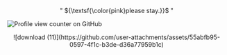 <p align="center">
 " ${\textsf{\color{pink}please stay.}}$ "

 ![Profile view counter on GitHub](https://komarev.com/ghpvc/?username=pikopikohammer&color=ffb7c5)
<p align="center">![download (11)](https://github.com/user-attachments/assets/55abfb95-0597-4f1c-b3de-d36a77959b1c)



